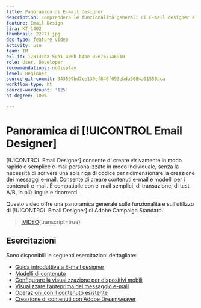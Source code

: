 ```yaml
---
title: Panoramica di E-mail designer
description: Comprendere le funzionalità generali di E-mail designer e la progettazione di un messaggio e-mail da zero.
feature: Email Design
jira: KT-1402
thumbnail: 22771.jpg
doc-type: feature video
activity: use
team: TM
exl-id: 17813cda-50a1-406b-b4ae-9267671a6910
role: User, Developer
recommendations: noDisplay
level: Beginner
source-git-commit: 943599bd7ce139ef846f093ebda9084a91550aca
workflow-type: ht
source-wordcount: '125'
ht-degree: 100%

---
```


# Panoramica di [!UICONTROL Email Designer]

[!UICONTROL Email Designer] consente di creare visivamente in modo rapido e semplice e-mail personalizzate in modo individuale, senza la necessità di scrivere una sola riga di codice per ridimensionare la creazione dei messaggi e-mail. Consente di creare contenuti e-mail e modelli per i contenuti e-mail. È compatibile con e-mail semplici, di transazione, di test A/B, in più lingue e ricorrenti.

Questo video offre una panoramica generale sulle funzionalità e sull’utilizzo di [!UICONTROL Email Designer] di Adobe Campaign Standard.

>[!VIDEO](https://video.tv.adobe.com/v/22771?learn=on){transcript=true}

## Esercitazioni

Sono disponibili le seguenti esercitazioni dettagliate:

* [Guida introduttiva a E-mail designer](/help/designing-content/email-designer/getting-started-with-the-email-designer.md)
* [Modelli di contenuto](/help/designing-content/email-designer/email-content-templates.md)
* [Configurare la visualizzazione per dispositivi mobili](/help/designing-content/email-designer/configure-the-mobile-view.md)
* [Visualizzare l’anteprima del messaggio e-mail](/help/designing-content/email-designer/preview-your-email.md)
* [Operazioni con il contenuto esistente](/help/designing-content/email-designer/working-with-existing-content.md)
* [Creazione di contenuti con Adobe Dreamweaver](/help/designing-content/email-designer/dreamweaver-integration.md)
